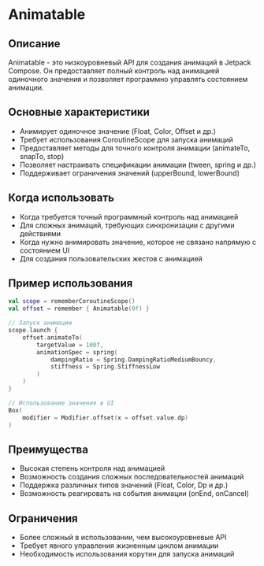 # Animatable

## Описание
Animatable - это низкоуровневый API для создания анимаций в Jetpack Compose. Он предоставляет полный контроль над анимацией одиночного значения и позволяет программно управлять состоянием анимации.

## Основные характеристики
- Анимирует одиночное значение (Float, Color, Offset и др.)
- Требует использования CoroutineScope для запуска анимаций
- Предоставляет методы для точного контроля анимации (animateTo, snapTo, stop)
- Позволяет настраивать спецификации анимации (tween, spring и др.)
- Поддерживает ограничения значений (upperBound, lowerBound)

## Когда использовать
- Когда требуется точный программный контроль над анимацией
- Для сложных анимаций, требующих синхронизации с другими действиями
- Когда нужно анимировать значение, которое не связано напрямую с состоянием UI
- Для создания пользовательских жестов с анимацией

## Пример использования
```kotlin
val scope = rememberCoroutineScope()
val offset = remember { Animatable(0f) }

// Запуск анимации
scope.launch {
    offset.animateTo(
        targetValue = 100f,
        animationSpec = spring(
            dampingRatio = Spring.DampingRatioMediumBouncy,
            stiffness = Spring.StiffnessLow
        )
    )
}

// Использование значения в UI
Box(
    modifier = Modifier.offset(x = offset.value.dp)
)
```

## Преимущества
- Высокая степень контроля над анимацией
- Возможность создания сложных последовательностей анимаций
- Поддержка различных типов значений (Float, Color, Dp и др.)
- Возможность реагировать на события анимации (onEnd, onCancel)

## Ограничения
- Более сложный в использовании, чем высокоуровневые API
- Требует явного управления жизненным циклом анимации
- Необходимость использования корутин для запуска анимаций 